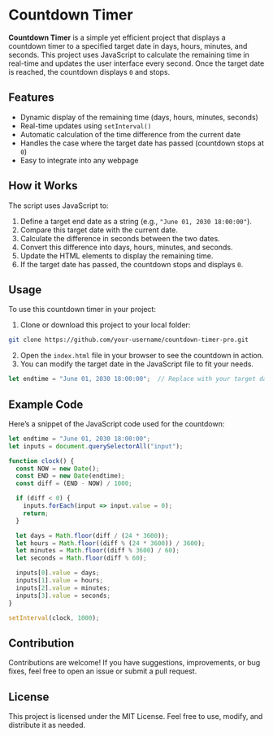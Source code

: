 

# Countdown Timer 

**Countdown Timer** is a simple yet efficient project that displays a countdown timer to a specified target date in days, hours, minutes, and seconds. This project uses JavaScript to calculate the remaining time in real-time and updates the user interface every second. Once the target date is reached, the countdown displays `0` and stops.

## Features

- Dynamic display of the remaining time (days, hours, minutes, seconds)
- Real-time updates using `setInterval()`
- Automatic calculation of the time difference from the current date
- Handles the case where the target date has passed (countdown stops at `0`)
- Easy to integrate into any webpage

## How it Works

The script uses JavaScript to:

1. Define a target end date as a string (e.g., `"June 01, 2030 18:00:00"`).
2. Compare this target date with the current date.
3. Calculate the difference in seconds between the two dates.
4. Convert this difference into days, hours, minutes, and seconds.
5. Update the HTML elements to display the remaining time.
6. If the target date has passed, the countdown stops and displays `0`.

## Usage

To use this countdown timer in your project:

1. Clone or download this project to your local folder:

```bash
git clone https://github.com/your-username/countdown-timer-pro.git
```

2. Open the `index.html` file in your browser to see the countdown in action.
3. You can modify the target date in the JavaScript file to fit your needs.

```javascript
let endtime = "June 01, 2030 18:00:00";  // Replace with your target date
```

## Example Code

Here’s a snippet of the JavaScript code used for the countdown:

```javascript
let endtime = "June 01, 2030 18:00:00";
let inputs = document.querySelectorAll("input");

function clock() {
  const NOW = new Date();
  const END = new Date(endtime);
  const diff = (END - NOW) / 1000;

  if (diff < 0) {
    inputs.forEach(input => input.value = 0);
    return;
  }

  let days = Math.floor(diff / (24 * 3600));
  let hours = Math.floor((diff % (24 * 3600)) / 3600);
  let minutes = Math.floor((diff % 3600) / 60);
  let seconds = Math.floor(diff % 60);

  inputs[0].value = days;
  inputs[1].value = hours;
  inputs[2].value = minutes;
  inputs[3].value = seconds;
}

setInterval(clock, 1000);
```

## Contribution

Contributions are welcome! If you have suggestions, improvements, or bug fixes, feel free to open an issue or submit a pull request.

## License

This project is licensed under the MIT License. Feel free to use, modify, and distribute it as needed.

